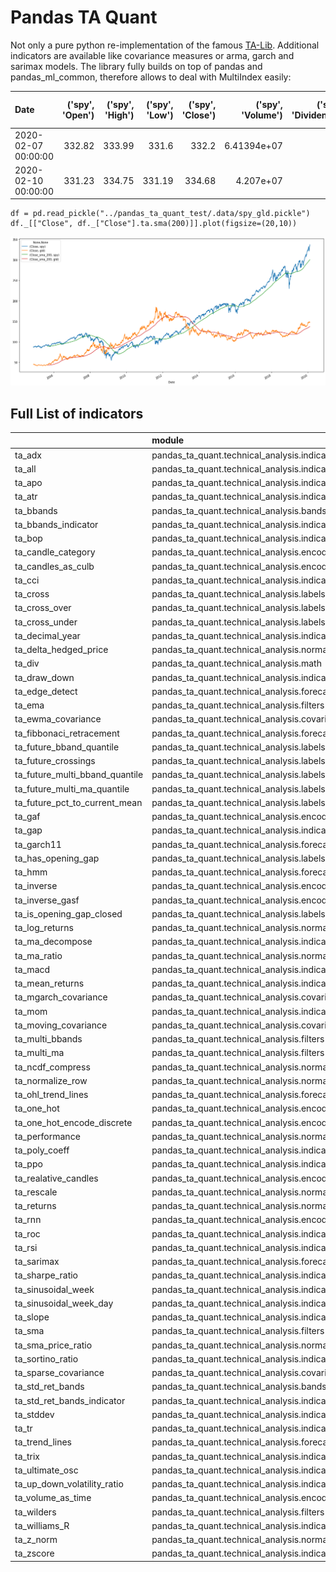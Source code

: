 # Pandas TA Quant

Not only a pure python re-implementation of the famous [TA-Lib][e1]. Additional indicators are available like covariance 
measures or arma, garch and sarimax models. The library fully builds on top of pandas and pandas_ml_common, therefore
allows to deal with MultiIndex easily:

| Date                |   ('spy', 'Open') |   ('spy', 'High') |   ('spy', 'Low') |   ('spy', 'Close') |   ('spy', 'Volume') |   ('spy', 'Dividends') |   ('spy', 'Stock Splits') |   ('gld', 'Open') |   ('gld', 'High') |   ('gld', 'Low') |   ('gld', 'Close') |   ('gld', 'Volume') |   ('gld', 'Dividends') |   ('gld', 'Stock Splits') |
|:--------------------|------------------:|------------------:|-----------------:|-------------------:|--------------------:|-----------------------:|--------------------------:|------------------:|------------------:|-----------------:|-------------------:|--------------------:|-----------------------:|--------------------------:|
| 2020-02-07 00:00:00 |            332.82 |            333.99 |           331.6  |             332.2  |         6.41394e+07 |                      0 |                         0 |            147.83 |            148.18 |           147.34 |             147.79 |         6.3793e+06  |                      0 |                         0 |
| 2020-02-10 00:00:00 |            331.23 |            334.75 |           331.19 |             334.68 |         4.207e+07   |                      0 |                         0 |            148.21 |            148.45 |           147.91 |             148.17 |         5.7936e+06  |                      0 |                         0 |

```
df = pd.read_pickle("../pandas_ta_quant_test/.data/spy_gld.pickle")
df._[["Close", df._["Close"].ta.sma(200)]].plot(figsize=(20,10))
```

![Plot][ghi1]

## Full List of indicators

|                                | module                                                            |
|:-------------------------------|:------------------------------------------------------------------|
| ta_adx                         | pandas_ta_quant.technical_analysis.indicators.multi_object        |
| ta_all                         | pandas_ta_quant.technical_analysis.indicators                     |
| ta_apo                         | pandas_ta_quant.technical_analysis.indicators.single_object       |
| ta_atr                         | pandas_ta_quant.technical_analysis.indicators.multi_object        |
| ta_bbands                      | pandas_ta_quant.technical_analysis.bands                          |
| ta_bbands_indicator            | pandas_ta_quant.technical_analysis.indicators.single_object       |
| ta_bop                         | pandas_ta_quant.technical_analysis.indicators.multi_object        |
| ta_candle_category             | pandas_ta_quant.technical_analysis.encoders.candles               |
| ta_candles_as_culb             | pandas_ta_quant.technical_analysis.encoders.candles               |
| ta_cci                         | pandas_ta_quant.technical_analysis.indicators.multi_object        |
| ta_cross                       | pandas_ta_quant.technical_analysis.labels.discrete                |
| ta_cross_over                  | pandas_ta_quant.technical_analysis.labels.discrete                |
| ta_cross_under                 | pandas_ta_quant.technical_analysis.labels.discrete                |
| ta_decimal_year                | pandas_ta_quant.technical_analysis.indicators.time                |
| ta_delta_hedged_price          | pandas_ta_quant.technical_analysis.normalizer                     |
| ta_div                         | pandas_ta_quant.technical_analysis.math                           |
| ta_draw_down                   | pandas_ta_quant.technical_analysis.indicators.single_object       |
| ta_edge_detect                 | pandas_ta_quant.technical_analysis.forecast.support               |
| ta_ema                         | pandas_ta_quant.technical_analysis.filters                        |
| ta_ewma_covariance             | pandas_ta_quant.technical_analysis.covariances                    |
| ta_fibbonaci_retracement       | pandas_ta_quant.technical_analysis.forecast.support               |
| ta_future_bband_quantile       | pandas_ta_quant.technical_analysis.labels.discrete                |
| ta_future_crossings            | pandas_ta_quant.technical_analysis.labels.discrete                |
| ta_future_multi_bband_quantile | pandas_ta_quant.technical_analysis.labels.discrete                |
| ta_future_multi_ma_quantile    | pandas_ta_quant.technical_analysis.labels.discrete                |
| ta_future_pct_to_current_mean  | pandas_ta_quant.technical_analysis.labels.continuous              |
| ta_gaf                         | pandas_ta_quant.technical_analysis.encoders.gramian_angular_field |
| ta_gap                         | pandas_ta_quant.technical_analysis.indicators.multi_object        |
| ta_garch11                     | pandas_ta_quant.technical_analysis.forecast.volatility            |
| ta_has_opening_gap             | pandas_ta_quant.technical_analysis.labels.discrete                |
| ta_hmm                         | pandas_ta_quant.technical_analysis.forecast.predictive_indicator  |
| ta_inverse                     | pandas_ta_quant.technical_analysis.encoders.resample              |
| ta_inverse_gasf                | pandas_ta_quant.technical_analysis.encoders.gramian_angular_field |
| ta_is_opening_gap_closed       | pandas_ta_quant.technical_analysis.labels.discrete                |
| ta_log_returns                 | pandas_ta_quant.technical_analysis.normalizer                     |
| ta_ma_decompose                | pandas_ta_quant.technical_analysis.indicators.single_object       |
| ta_ma_ratio                    | pandas_ta_quant.technical_analysis.normalizer                     |
| ta_macd                        | pandas_ta_quant.technical_analysis.indicators.single_object       |
| ta_mean_returns                | pandas_ta_quant.technical_analysis.indicators.single_object       |
| ta_mgarch_covariance           | pandas_ta_quant.technical_analysis.covariances                    |
| ta_mom                         | pandas_ta_quant.technical_analysis.indicators.single_object       |
| ta_moving_covariance           | pandas_ta_quant.technical_analysis.covariances                    |
| ta_multi_bbands                | pandas_ta_quant.technical_analysis.filters                        |
| ta_multi_ma                    | pandas_ta_quant.technical_analysis.filters                        |
| ta_ncdf_compress               | pandas_ta_quant.technical_analysis.normalizer                     |
| ta_normalize_row               | pandas_ta_quant.technical_analysis.normalizer                     |
| ta_ohl_trend_lines             | pandas_ta_quant.technical_analysis.forecast.support               |
| ta_one_hot                     | pandas_ta_quant.technical_analysis.encoders.one_hot               |
| ta_one_hot_encode_discrete     | pandas_ta_quant.technical_analysis.encoders.one_hot               |
| ta_performance                 | pandas_ta_quant.technical_analysis.normalizer                     |
| ta_poly_coeff                  | pandas_ta_quant.technical_analysis.indicators.single_object       |
| ta_ppo                         | pandas_ta_quant.technical_analysis.indicators.single_object       |
| ta_realative_candles           | pandas_ta_quant.technical_analysis.encoders.candles               |
| ta_rescale                     | pandas_ta_quant.technical_analysis.normalizer                     |
| ta_returns                     | pandas_ta_quant.technical_analysis.normalizer                     |
| ta_rnn                         | pandas_ta_quant.technical_analysis.encoders.auto_regression       |
| ta_roc                         | pandas_ta_quant.technical_analysis.indicators.single_object       |
| ta_rsi                         | pandas_ta_quant.technical_analysis.indicators.single_object       |
| ta_sarimax                     | pandas_ta_quant.technical_analysis.forecast.predictive_indicator  |
| ta_sharpe_ratio                | pandas_ta_quant.technical_analysis.indicators.single_object       |
| ta_sinusoidal_week             | pandas_ta_quant.technical_analysis.indicators.time                |
| ta_sinusoidal_week_day         | pandas_ta_quant.technical_analysis.indicators.time                |
| ta_slope                       | pandas_ta_quant.technical_analysis.indicators.single_object       |
| ta_sma                         | pandas_ta_quant.technical_analysis.filters                        |
| ta_sma_price_ratio             | pandas_ta_quant.technical_analysis.normalizer                     |
| ta_sortino_ratio               | pandas_ta_quant.technical_analysis.indicators.single_object       |
| ta_sparse_covariance           | pandas_ta_quant.technical_analysis.covariances                    |
| ta_std_ret_bands               | pandas_ta_quant.technical_analysis.bands                          |
| ta_std_ret_bands_indicator     | pandas_ta_quant.technical_analysis.indicators.single_object       |
| ta_stddev                      | pandas_ta_quant.technical_analysis.indicators.single_object       |
| ta_tr                          | pandas_ta_quant.technical_analysis.indicators.multi_object        |
| ta_trend_lines                 | pandas_ta_quant.technical_analysis.forecast.support               |
| ta_trix                        | pandas_ta_quant.technical_analysis.indicators.single_object       |
| ta_ultimate_osc                | pandas_ta_quant.technical_analysis.indicators.multi_object        |
| ta_up_down_volatility_ratio    | pandas_ta_quant.technical_analysis.indicators.single_object       |
| ta_volume_as_time              | pandas_ta_quant.technical_analysis.encoders.volume                |
| ta_wilders                     | pandas_ta_quant.technical_analysis.filters                        |
| ta_williams_R                  | pandas_ta_quant.technical_analysis.indicators.multi_object        |
| ta_z_norm                      | pandas_ta_quant.technical_analysis.normalizer                     |
| ta_zscore                      | pandas_ta_quant.technical_analysis.indicators.single_object       |                                                                       |

[ghi1]: https://github.com/KIC/pandas-ml-quant/raw/0.2.5/pandas-ta-quant/../.readme/images/multi_index.png

[e1]: http://mrjbq7.github.io/ta-lib/